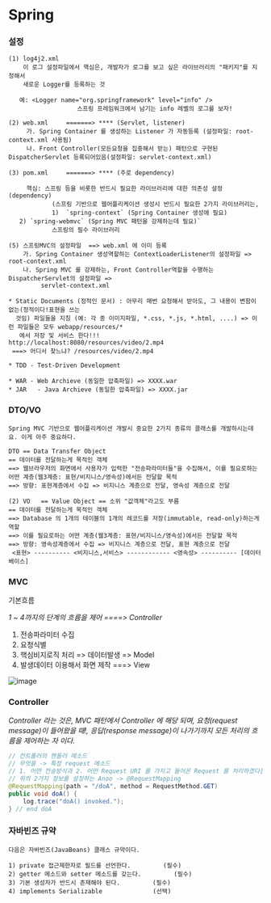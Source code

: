 # Spring

### 설정
```
(1) log4j2.xml
    이 로그 설정파일에서 핵심은, 개발자가 로그를 보고 싶은 라이브러리의 "패키지"를 지정해서
    새로운 Logger를 등록하는 것
   
   예: <Logger name="org.springframework" level="info" />
                   스프링 프레임워크에서 남기는 info 레벨의 로그를 보자!

(2) web.xml     =======> **** (Servlet, listener)
     가. Spring Container 를 생성하는 Listener 가 자동등록 (설정파일: root-context.xml 사용됨)
     나. Front Controller(모든요청을 집중해서 받는) 패턴으로 구현된 DispatcherServlet 등록되어있음(설정파일: servlet-context.xml)

(3) pom.xml     =======> **** (주로 dependency)

     핵심: 스프링 등을 비롯한 반드시 필요한 라이브러리에 대한 의존성 설정(dependency)
            (스프링 기반으로 웹어플리케이션 생성시 반드시 필요한 2가지 라이브러리는,
            1)  `spring-context` (Spring Container 생성에 필요)
   2) `spring-webmvc` (Spring MVC 패턴을 강제하는데 필요)`
            스프링의 필수 라이브러리

(5) 스프링MVC의 설정파일  ==> web.xml 에 이미 등록
    가. Spring Container 생성역할하는 ContextLoaderListener의 설정파일 => root-context.xml
    나. Spring MVC 를 강제하는, Front Controller역할을 수행하는 DispatcherServlet의 설정파일 =>
         servlet-context.xml

* Static Documents (정적인 문서) : 아무리 매번 요청해서 받아도, 그 내용이 변함이 없는(정적이다!표현을 쓰는
  것임) 파일들을 지칭 (예: 각 종 이미지파일, *.css, *.js, *.html, ....) => 이런 파일들은 모두 webapp/resources/*
   에서 저장 및 서비스 한다!!!
http://localhost:8080/resources/video/2.mp4
 ===> 어디서 찾느냐? /resources/video/2.mp4

* TDD - Test-Driven Development

* WAR - Web Archieve (동일한 압축파일) => XXXX.war
* JAR   - Java Archieve (동일한 압축파일) => XXXX.jar
```

### DTO/VO
    
```
Spring MVC 기반으로 웹어플리케이션 개발시 중요한 2가지 종류의 클래스를 개발하시는데요. 이게 아주 중요하다.

DTO == Data Transfer Object  
== 데이터를 전달하는게 목적인 객체
==> 웹브라우저의 화면에서 사용자가 입력한 "전송파라미터들"을 수집해서, 이를 필요로하는
어떤 계층(웹3계층: 표현/비지니스/영속성)에서든 전달할 목적
==> 방향: 표현계층에서 수집 => 비지니스 계층으로 전달, 영속성 계층으로 전달

(2) VO   == Value Object == 소위 "값객체"라고도 부름
== 데이터를 전달하는게 목적인 객체
==> Database 의 1개의 테이블의 1개의 레코드를 저장(immutable, read-only)하는게 역할
==> 이를 필요로하는 어떤 계층(웹3계층: 표현/비지니스/영속성)에서든 전달할 목적
==> 방향: 영속성계층에서 수집 => 비지니스 계층으로 전달, 표현 계층으로 전달
 <표현> ---------- <비지니스,서비스> ------------ <영속성> ---------- [데이터베이스]
```

### MVC

기본흐름

*1 ~ 4까지의 단계의 흐름을 제어 ====> Controller*
1. 전송파라미터 수집
2. 요청식별
3. 핵심비지로직 처리 => 데이터발생 => Model
4. 발생데이터 이용해서 화면 제작 ===> View

![image](https://user-images.githubusercontent.com/88135939/194056399-dd6e12d5-e995-4a05-b9ed-36dfa2595ea7.png)

### Controller

*Controller 라는 것은, MVC 패턴에서
Controller 에 해당 되며, 요청(request message)이 들어왔을 때!, 응답(response message)이 나가기까지 모든 처리의 흐름을 제어하는 자 이다.*

```java
// 컨트롤러의 핸들러 메소드
// 무엇을 -> 특정 request 메소드
// 1. 어떤 전송방식과 2. 어떤 Request URI 를 가지고 들어온 Request 를 처리하겠다는지
// 위의 2가지 정보를 설정하는 Anoo -> @RequestMapping
@RequestMapping(path = "/doA", method = RequestMethod.GET)
public void doA() {		
	log.trace("doA() invoked.");
} // end doA
```

### 자바빈즈 규약

```
다음은 자바빈즈(JavaBeans) 클래스 규약이다. 

1) private 접근제한자로 필드를 선언한다. 		(필수)
2) getter 메소드와 setter 메소드를 갖는다. 		(필수)
3) 기본 생성자가 반드시 존재해야 된다. 		(필수)
4) implements Serializable				(선택)
```
